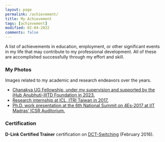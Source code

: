 ```yaml
---
layout: page
permalink: /achievement/
title: My Achievement
tags: [achievement]
modified: 02-04-2022
comments: false
---
```


A list of achievements in education, employment, or other significant events in my life that may contribute to my professional development. All of these are accomplished successfully through my effort and skill.

### My Photos

Images related to my academic and research endeavors over the years.

* [Chanakya UG Fellowship, under my supervision and supported by the iHub Anubhuti-IIITD Foundation in 2023.]()
* [Research internship at ICL, ITRI Taiwan in 2017.](https://www.dropbox.com/s/ww8aolzlhbj0qb9/ITRI%20internship.JPG?dl=0)
* [Ph.D. work presentation at the 6th National Summit on 4Es-2017 at IIT Madras' ICSR Auditorium.](https://www.dropbox.com/s/u4l64msptgouknm/4E%20submmit%202017.jpg?dl=0)

### Certification

**D-Link Certified Trainer** certification on [DCT-Switching](https://www.dropbox.com/s/vbcv0tev49mf8vr/Dlink%20Certified%20Trainer.pdf?dl=0) (February 2016).




